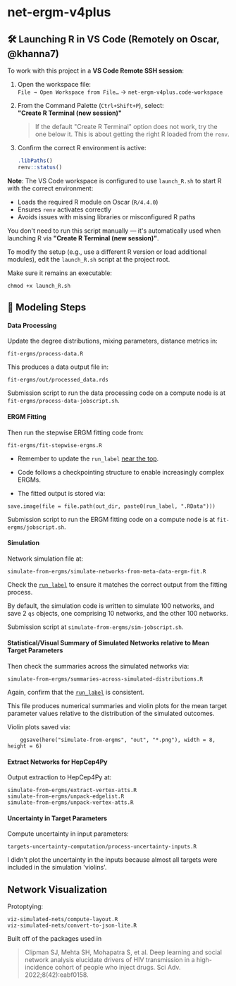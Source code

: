 # net-ergm-v4plus

## 🛠 Launching R in VS Code (Remotely on Oscar, @khanna7)

To work with this project in a **VS Code Remote SSH session**:

1. Open the workspace file:  
   `File → Open Workspace from File…` → `net-ergm-v4plus.code-workspace`

2. From the Command Palette (`Ctrl+Shift+P`), select:  
   **"Create R Terminal (new session)"**  
   > If the default "Create R Terminal" option does not work, try the one below it. This is about getting the right R loaded from the `renv`. 

3. Confirm the correct R environment is active:
   ```r
   .libPaths()
   renv::status()
   ```

**Note**: 
The VS Code workspace is configured to use `launch_R.sh` to start R with the correct environment:

- Loads the required R module on Oscar (`R/4.4.0`)
- Ensures `renv` activates correctly
- Avoids issues with missing libraries or misconfigured R paths

You don't need to run this script manually — it's automatically used when launching R via **"Create R Terminal (new session)"**.

To modify the setup (e.g., use a different R version or load additional modules), edit the `launch_R.sh` script at the project root.

Make sure it remains an executable:
```
chmod +x launch_R.sh
```




## 🧩 Modeling Steps 

#### Data Processing

Update the degree distributions, mixing parameters, distance metrics in:

```
fit-ergms/process-data.R
```

This produces a data output file in:

```
fit-ergms/out/processed_data.rds
```

Submission script to run the data processing code on a compute node is at
`fit-ergms/process-data-jobscript.sh`.

#### ERGM Fitting

Then run the stepwise ERGM fitting code from:

```
fit-ergms/fit-stepwise-ergms.R
```

- Remember to update the `run_label` [near the top](https://github.com/hepcep/net-ergm-v4plus/blob/60bb27461392556ac56834b7dedf82961e236edc/fit-ergms/fit-stepwise-ergms.R#L9).

- Code follows a checkpointing structure to enable increasingly complex ERGMs.

- The fitted output is stored via:

```
save.image(file = file.path(out_dir, paste0(run_label, ".RData")))
```

Submission script to run the ERGM fitting code on a compute node is at
`fit-ergms/jobscript.sh`.

#### Simulation

Network simulation file at:

```
simulate-from-ergms/simulate-networks-from-meta-data-ergm-fit.R
```

Check the [`run_label`](https://github.com/hepcep/net-ergm-v4plus/blob/60bb27461392556ac56834b7dedf82961e236edc/simulate-from-ergms/simulate-networks-from-meta-data-ergm-fit.R#L38C1-L40) 
to ensure it matches the correct output from the fitting process. 

By default, the simulation code 
is written to simulate 100 networks, 
and save 2 `qs` objects, one comprising 10 networks, and the other 100 networks. 

Submission script at `simulate-from-ergms/sim-jobscript.sh`.

#### Statistical/Visual Summary of Simulated Networks relative to Mean Target Parameters

Then check the summaries across the simulated networks via:
```
simulate-from-ergms/summaries-across-simulated-distributions.R
```

Again, confirm that the [`run_label`](https://github.com/hepcep/net-ergm-v4plus/blob/60bb27461392556ac56834b7dedf82961e236edc/simulate-from-ergms/summaries-across-simulated-distributions.R#L39-L41) is consistent.

This file produces numerical summaries and violin plots for the 
mean target parameter values relative to the distribution of the simulated outcomes.

Violin plots saved via: 
```
    ggsave(here("simulate-from-ergms", "out", "*.png"), width = 8, height = 6)
```

#### Extract Networks for HepCep4Py

Output extraction to HepCep4Py at:

```
simulate-from-ergms/extract-vertex-atts.R
simulate-from-ergms/unpack-edgelist.R
simulate-from-ergms/unpack-vertex-atts.R
```

#### Uncertainty in Target Parameters 
Compute uncertainty in input parameters:

```
targets-uncertainty-computation/process-uncertainty-inputs.R
```

I didn't plot the uncertainty in the inputs because almost 
all targets were included in the simulation 'violins'.


## Network Visualization
Protoptying:

```
viz-simulated-nets/compute-layout.R
viz-simulated-nets/convert-to-json-lite.R
```

Built off of the packages used in 

> Clipman SJ, Mehta SH, Mohapatra S, et al. Deep learning and social network analysis elucidate drivers of HIV transmission in a high-incidence cohort of people who inject drugs. Sci Adv. 2022;8(42):eabf0158.


